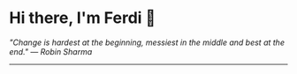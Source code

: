 <h1>Hi there, I'm Ferdi 👋</h1>

<p><em>
  "Change is hardest at the beginning, messiest in the middle and best at the end." — Robin Sharma
</em></p>

---
